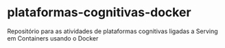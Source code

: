 # plataformas-cognitivas-docker
Repositório para as atividades de plataformas cognitivas ligadas a Serving em Containers usando o Docker
